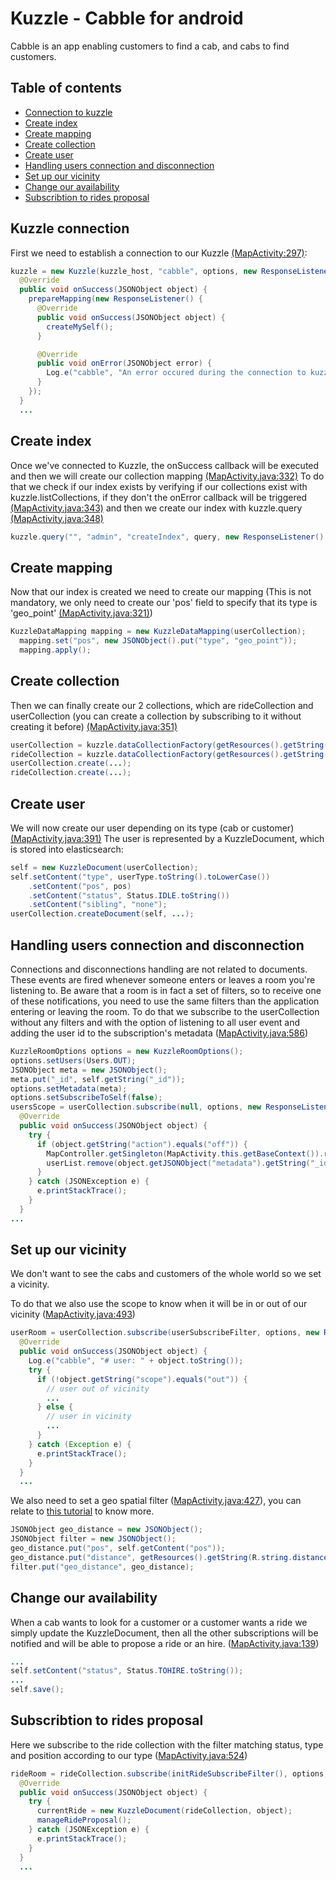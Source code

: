 # Kuzzle - Cabble for android

Cabble is an app enabling customers to find a cab, and cabs to find customers.

## Table of contents

* [Connection to kuzzle](#kuzzle-connection)
* [Create index](#create-index)
* [Create mapping](#create-mapping)
* [Create collection](#create-collection)
* [Create user](#create-user)
* [Handling users connection and disconnection](#handling-users-connection-and-disconnection)
* [Set up our vicinity](#set-up-our-vicinity)
* [Change our availability](#change-our-availability)
* [Subscribtion to rides proposal](#subscribtion-to-rides-proposal)

## Kuzzle connection

First we need to establish a connection to our Kuzzle [(MapActivity:297)](https://github.com/kuzzleio/kuzzle-cabble-android/blob/master/src/main/java/io/kuzzle/demo/demo_android/MapActivity.java#L297):
```java
kuzzle = new Kuzzle(kuzzle_host, "cabble", options, new ResponseListener() {
  @Override
  public void onSuccess(JSONObject object) {
    prepareMapping(new ResponseListener() {
      @Override
      public void onSuccess(JSONObject object) {
        createMySelf();
      }

      @Override
      public void onError(JSONObject error) {
        Log.e("cabble", "An error occured during the connection to kuzzle: " + error.toString());
      }
    });
  }
  ...
```

## Create index

Once we've connected to Kuzzle, the onSuccess callback will be executed and then we will create our collection mapping [(MapActivity.java:332)](https://github.com/kuzzleio/kuzzle-cabble-android/blob/master/src/main/java/io/kuzzle/demo/demo_android/MapActivity.java#L332)
To do that we check if our index exists by verifying if our collections exist with kuzzle.listCollections, if they don't the onError callback will be triggered [(MapActivity.java:343)](https://github.com/kuzzleio/kuzzle-cabble-android/blob/master/src/main/java/io/kuzzle/demo/demo_android/MapActivity.java#L343)
and then we create our index with kuzzle.query [(MapActivity.java:348)](https://github.com/kuzzleio/kuzzle-cabble-android/blob/master/src/main/java/io/kuzzle/demo/demo_android/MapActivity.java#L348)
```java
kuzzle.query("", "admin", "createIndex", query, new ResponseListener() { ... });
```

## Create mapping

Now that our index is created we need to create our mapping (This is not mandatory, we only need to create our 'pos' field to specify that its type is 'geo_point' [(MapActivity.java:321)](https://github.com/kuzzleio/kuzzle-cabble-android/blob/master/src/main/java/io/kuzzle/demo/demo_android/MapActivity.java#L321))
```java
KuzzleDataMapping mapping = new KuzzleDataMapping(userCollection);
  mapping.set("pos", new JSONObject().put("type", "geo_point"));
  mapping.apply();
```

## Create collection

Then we can finally create our 2 collections, which are rideCollection and userCollection (you can create a collection by subscribing to it without creating it before) [(MapActivity.java:351)](https://github.com/kuzzleio/kuzzle-cabble-android/blob/master/src/main/java/io/kuzzle/demo/demo_android/MapActivity.java#L351)
```java
userCollection = kuzzle.dataCollectionFactory(getResources().getString(R.string.cabble_collection_users));
rideCollection = kuzzle.dataCollectionFactory(getResources().getString(R.string.cabble_collection_rides));
userCollection.create(...);
rideCollection.create(...);
```

## Create user

We will now create our user depending on its type (cab or customer) [(MapActivity.java:391)](https://github.com/kuzzleio/kuzzle-cabble-android/blob/master/src/main/java/io/kuzzle/demo/demo_android/MapActivity.java#L391)
The user is represented by a KuzzleDocument, which is stored into elasticsearch:
```java
self = new KuzzleDocument(userCollection);
self.setContent("type", userType.toString().toLowerCase())
    .setContent("pos", pos)
    .setContent("status", Status.IDLE.toString())
    .setContent("sibling", "none");
userCollection.createDocument(self, ...);
```

## Handling users connection and disconnection

Connections and disconnections handling are not related to documents.
These events are fired whenever someone enters or leaves a room you're listening to.
Be aware that a room is in fact a set of filters, so to receive one of these notifications, you need to use the same filters than the application entering or leaving the room.
To do that we subscribe to the userCollection without any filters and with the option of listening to all user event and adding the user id to the subscription's metadata ([MapActivity.java:586](https://github.com/kuzzleio/kuzzle-cabble-android/blob/master/src/main/java/io/kuzzle/demo/demo_android/MapActivity.java#L586))

```java
KuzzleRoomOptions options = new KuzzleRoomOptions();
options.setUsers(Users.OUT);
JSONObject meta = new JSONObject();
meta.put("_id", self.getString("_id"));
options.setMetadata(meta);
options.setSubscribeToSelf(false);
usersScope = userCollection.subscribe(null, options, new ResponseListener() {
  @Override
  public void onSuccess(JSONObject object) {
    try {
      if (object.getString("action").equals("off")) {
        MapController.getSingleton(MapActivity.this.getBaseContext()).removeCandidate(object.getJSONObject("metadata").getString("_id"));
        userList.remove(object.getJSONObject("metadata").getString("_id"));
      }
    } catch (JSONException e) {
      e.printStackTrace();
    }
  }
...
```

## Set up our vicinity

We don't want to see the cabs and customers of the whole world so we set a vicinity.

To do that we also use the scope to know when it will be in or out of our vicinity ([MapActivity.java:493](https://github.com/kuzzleio/kuzzle-cabble-android/blob/master/src/main/java/io/kuzzle/demo/demo_android/MapActivity.java#L493))
```java
userRoom = userCollection.subscribe(userSubscribeFilter, options, new ResponseListener() {
  @Override
  public void onSuccess(JSONObject object) {
    Log.e("cabble", "# user: " + object.toString());
    try {
      if (!object.getString("scope").equals("out")) {
        // user out of vicinity
        ...
      } else {
        // user in vicinity
        ...
      }
    } catch (Exception e) {
      e.printStackTrace();
    }
  }
  ...
```

We also need to set a geo spatial filter ([MapActivity.java:427](https://github.com/kuzzleio/kuzzle-cabble-android/blob/master/src/main/java/io/kuzzle/demo/demo_android/MapActivity.java#L427)), you can relate to [this tutorial](https://github.com/kuzzleio/demo/blob/master/cabble/tutorial.geospacial.md) to know more.
```java
JSONObject geo_distance = new JSONObject();
JSONObject filter = new JSONObject();
geo_distance.put("pos", self.getContent("pos"));
geo_distance.put("distance", getResources().getString(R.string.distance_filter) + "m");
filter.put("geo_distance", geo_distance);
```

## Change our availability

When a cab wants to look for a customer or a customer wants a ride we simply update the KuzzleDocument, then all the other subscriptions will be notified and will be able to propose a ride or an hire.
([MapActivity.java:139](https://github.com/kuzzleio/kuzzle-cabble-android/blob/master/src/main/java/io/kuzzle/demo/demo_android/MapActivity.java#L139))
```java
...
self.setContent("status", Status.TOHIRE.toString());
...
self.save();
```

## Subscribtion to rides proposal

Here we subscribe to the ride collection with the filter matching status, type and position according to our type ([MapActivity.java:524](https://github.com/kuzzleio/kuzzle-cabble-android/blob/master/src/main/java/io/kuzzle/demo/demo_android/MapActivity.java#L524))
```java
rideRoom = rideCollection.subscribe(initRideSubscribeFilter(), options, new ResponseListener() {
  @Override
  public void onSuccess(JSONObject object) {
    try {
      currentRide = new KuzzleDocument(rideCollection, object);
      manageRideProposal();
    } catch (JSONException e) {
      e.printStackTrace();
    }
  }
  ...
```
